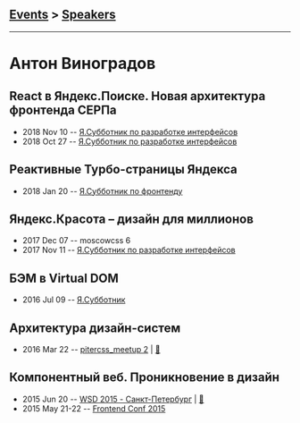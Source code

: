 ## [Events](../README.md) > [Speakers](../speakers.md)
---

# Антон Виноградов

## React в Яндекс.Поиске. Новая архитектура фронтенда СЕРПа
- 2018 Nov 10 -- [Я.Субботник по разработке интерфейсов](https://events.yandex.ru/lib/talks/6678/)    
- 2018 Oct 27 -- [Я.Субботник по разработке интерфейсов](https://events.yandex.ru/lib/talks/6445/)    
## Реактивные Турбо-страницы Яндекса
- 2018 Jan 20 -- [Я.Субботник по фронтенду](https://events.yandex.ru/lib/talks/5483/)    
## Яндекс.Красота – дизайн для миллионов
- 2017 Dec 07 -- moscowcss 6    
- 2017 Nov 11 -- [Я.Субботник по разработке интерфейсов](https://events.yandex.ru/lib/talks/5205/)    
## БЭМ в Virtual DOM
- 2016 Jul 09 -- [Я.Субботник](https://events.yandex.ru/lib/talks/3687/)    
## Архитектура дизайн-систем
- 2016 Mar 22 -- [pitercss_meetup 2](https://www.youtube.com/watch?v=j6v-B45fsDI)  | [:notebook:](https://pitercss.ru/2/pres/design-systems.pdf)  
## Компонентный веб. Проникновение в дизайн
- 2015 Jun 20 -- [WSD 2015 - Санкт-Петербург](https://www.youtube.com/watch?v=V7bnSOwuO4M)  | [:notebook:](https://wsd.events/2015/06/20/pres/components-web.pdf)  
- 2015 May 21-22 -- [Frontend Conf 2015](https://www.youtube.com/watch?v=O3GsRn962SI)    
